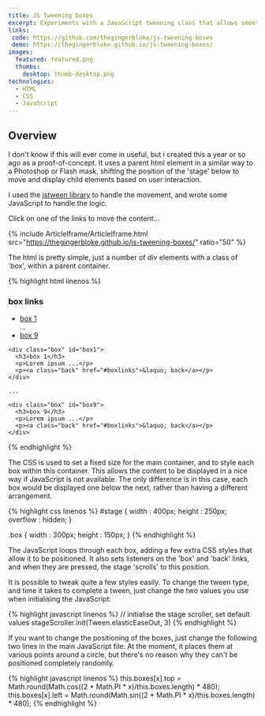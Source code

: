 ```yaml
---
title: JS Tweening boxes
excerpt: Experiments with a JavaScript tweening class that allows smooth scrolling of html elements
links:
 code: https://github.com/thegingerbloke/js-tweening-boxes
 demo: https://thegingerbloke.github.io/js-tweening-boxes/
images:
  featured: featured.png
  thumbs:
    desktop: thumb-desktop.png
technologies:
  - HTML
  - CSS
  - JavaScript
---
```


## Overview

I don't know if this will ever come in useful, but i created this a year or so ago as a proof-of-concept.  It uses a parent html element in a similar way to a Photoshop or Flash mask, shifting the position of the 'stage' below to move and display child elements based on user interaction.

I used the [jstween library](http://jstween.blogspot.com/) to handle the movement, and wrote some JavaScript to handle the logic.

Click on one of the links to move the content...

{% include ArticleIframe/ArticleIframe.html src="https://thegingerbloke.github.io/js-tweening-boxes/" ratio="50" %}

The html is pretty simple, just a number of div elements with a class of 'box', within a parent container.

{% highlight html linenos %}
<div id="stagecontainer">
  <div id="stage">
    <div class="box" id="boxlinks">
      <h3>box links</h3>
      <ul>
        <li><a href="#box1">box 1</a></li>
          ...
        <li><a href="#box9">box 9</a></li>
      </ul>
    </div>

    <div class="box" id="box1">
      <h3>box 1</h3>
      <p>Lorem ipsum ...</p>
      <p><a class="back" href="#boxlinks">&laquo; back</a></p>
    </div>

    ...

    <div class="box" id="box9">
      <h3>box 9</h3>
      <p>Lorem ipsum ...</p>
      <p><a class="back" href="#boxlinks">&laquo; back</a></p>
    </div>
  </div>
</div>
{% endhighlight %}

The CSS is used to set a fixed size for the main container, and to style each box within this container.  This allows the content to be displayed in a nice way if JavaScript is not available.  The only difference is in this case, each box would be displayed one below the next, rather than having a different arrangement.

{% highlight css linenos %}
#stage {
    width : 400px;
    height : 250px;
    overflow : hidden;
}

.box {
    width : 300px;
    height : 150px;
}
{% endhighlight %}


The JavaScript loops through each box, adding a few extra CSS styles that allow it to be positioned.  It also sets listeners on the 'box' and 'back' links, and when they are pressed, the stage 'scrolls' to this position.

It is possible to tweak quite a few styles easily.  To change the tween type, and time it takes to complete a tween, just change the two values you use when initialising the JavaScript:

{% highlight javascript linenos %}
// initialise the stage scroller, set default values
stageScroller.init(Tween.elasticEaseOut, 3)
{% endhighlight %}

If you want to change the positioning of the boxes, just change the following two lines in the main JavaScript file.  At the moment, it places them at various points around a circle, but there's no reason why they can't be positioned completely randomly.

{% highlight javascript linenos %}
this.boxes[x].top = Math.round(Math.cos((2 * Math.PI * x)/this.boxes.length) * 480);
this.boxes[x].left = Math.round(Math.sin((2 * Math.PI * x)/this.boxes.length) * 480);
{% endhighlight %}

